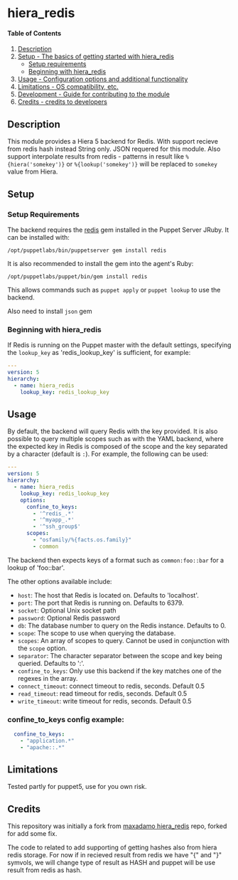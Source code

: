 # hiera_redis

#### Table of Contents

1. [Description](#description)
2. [Setup - The basics of getting started with hiera_redis](#setup)
    * [Setup requirements](#setup-requirements)
    * [Beginning with hiera_redis](#beginning-with-hiera_redis)
3. [Usage - Configuration options and additional functionality](#usage)
4. [Limitations - OS compatibility, etc.](#limitations)
5. [Development - Guide for contributing to the module](#development)
6. [Credits - credits to developers](#credits)

## Description

This module provides a Hiera 5 backend for Redis.
With support recieve from redis hash instead String only. JSON requered for this module.
Also support interpolate results from redis - patterns in result like `%{hiera('somekey')}` or  `%{lookup('somekey')}`  will be replaced to `somekey` value from Hiera.

## Setup

### Setup Requirements

The backend requires the [redis](https://github.com/redis/redis-rb) gem installed in the Puppet Server JRuby.
It can be installed with:

    /opt/puppetlabs/bin/puppetserver gem install redis

It is also recommended to install the gem into the agent's Ruby:

    /opt/puppetlabs/puppet/bin/gem install redis

This allows commands such as `puppet apply` or `puppet lookup` to use the backend.

Also need to install `json` gem

### Beginning with hiera_redis

If Redis is running on the Puppet master with the default settings, specifying the `lookup_key` as 'redis_lookup_key' is sufficient, for example:

```yaml
---
version: 5
hierarchy:
  - name: hiera_redis
    lookup_key: redis_lookup_key
```

## Usage

By default, the backend will query Redis with the key provided.
It is also possible to query multiple scopes such as with the YAML backend, where the expected key in Redis is composed of the scope and the key separated by a character (default is `:`). For example, the following can be used:

```yaml
---
version: 5
hierarchy:
  - name: hiera_redis
    lookup_key: redis_lookup_key
    options:
      confine_to_keys:
        - '^redis_.*'
        - '^myapp_.*'
        - '^ssh_group$'
      scopes:
        - "osfamily/%{facts.os.family}"
        - common
```

The backend then expects keys of a format such as `common:foo::bar` for a lookup of 'foo::bar'.

The other options available include:

* `host`: The host that Redis is located on. Defaults to 'localhost'.
* `port`: The port that Redis is running on. Defaults to 6379.
* `socket`: Optional Unix socket path
* `password`: Optional Redis password
* `db`: The database number to query on the Redis instance. Defaults to 0.
* `scope`: The scope to use when querying the database.
* `scopes`: An array of scopes to query. Cannot be used in conjunction with the `scope` option.
* `separator`: The character separator between the scope and key being queried. Defaults to ':'.
* `confine_to_keys`: Only use this backend if the key matches one of the regexes in the array.
* `connect_timeout`: connect timeout to redis, seconds. Default 0.5
* `read_timeout`: read timeout for redis, seconds. Default 0.5
* `write_timeout`: write timeout for redis, seconds. Default 0.5

### confine_to_keys config example:

```yaml
  confine_to_keys:
    - "application.*"
    - "apache::.*"
```

## Limitations

Tested partly for puppet5, use for you own risk.

## Credits

This repository was initially a fork from [maxadamo hiera_redis](https://github.com/maxadamo/hiera_redis) repo, forked for add some fix.

The code to related to add supporting of getting hashes also from hiera redis storage. For now if in recieved result from redis we have "{" and "}" symvols, we will change type of result as HASH and puppet will be use result from redis as hash.
